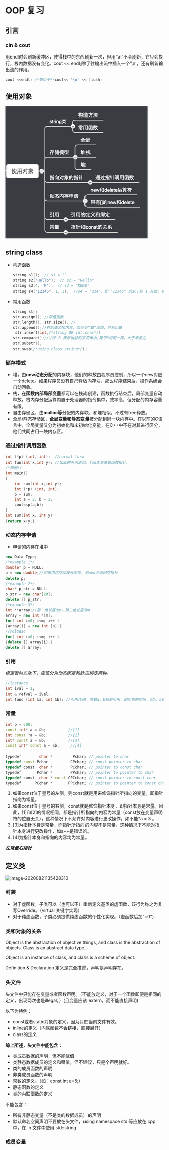 # OOP 复习

## 引言

### cin & cout

用endl时会刷新缓冲区，使得栈中的东西刷新一次，但用“\n”不会刷新，它只会换行，栈内数据没有变化。cout << endl;除了往输出流中插入一个'\n'，还有刷新输出流的作用。

```c++
cout <<endl; /*等价于*/cout<< '\n' << flush;
```

## 使用对象

![image-20200821110500909](.\pic\image-20200821110500909.png)

## string class

 * 构造函数

   ```c++
   string s1();  // si = ""
   string s2("Hello");  // s2 = "Hello"
   string s3(4, 'K');  // s3 = "KKKK"
   string s4("12345", 1, 3);  //s4 = "234"，即 "12345" 的从下标 1 开始，长度为 3 的子串
   ```

 * 常用函数

   ```c++
   string str;
   str.assign(); //赋值函数
   str.length(); str.size(); //
   str.append();//在后面添加内容，而且会“真”添加，并非运算
   	str.insert(int,/*string OR int,char*/)
   str.compare();//小于 0 表示当前的字符串小,等于0说明一样，大于零反之
   str.substr();
   str.swap(/*using class string*/);
   ```

### 储存模式

* 堆，由**new动态分配**的内存块，他们的释放由程序员控制，所以一个new对应一个delete。如果程序员没有自己释放内存块，那么程序结束后，操作系统会自动回收。
*  栈，在**函数内部局部变量**都可以在栈尚创建，函数执行结束后，局部变量自动释放。栈内存分配运算内置于处理器的指令集中，效率高，但分配的内存容量有限。
* 自由存储区，由**malloc等**分配的内存块，和堆相似，不过有free释放。
* 全局/静态存储区，**全局变量和静态变量**被分配到同一块内存中。在以前的C语言中，全局变量又分为初始化和未初始化变量，在C++中不在对其进行区分，他们共同占用一块内存区。

### 通过指针调用函数

```c++
int (*p) (int, int);  //normal form
int fun(int x,int y); //如此的声明语句，fun本身就是函数指针。
/*举例*/
int main()
{
	int sum(int x,int y);
	int (*p) (int, int);
	p = sum;
	int a = 2, b = 3;
	cout<<p(a,b);
}
int sum(int x, int y)
{return x+y;}
```

### 动态内存申请

* 申请的内存在堆中

```c++
new Data-Type;
/*example 1*/
double* p = NULL;
p = new double;//如果内存空间被分配完，则new会返回空指针
delete p;
/*example 2*/
char* p_str = NULL:
p_str = new char[20];
delete [] p_str;
/*example 3*/
int **array;//第一维长度为m，第二维长度为n
array = new int *[m];
for( int i=0; i<m; i++ )
{array[i] = new int [n];}
//release
for( int i=0; i<m; i++ )
{delete [] array[i];}
delete [] array;
```

### 引用

*绑定暂时先放下，应该分为动态绑定和静态绑定两种。*

```c++
//instance
int ival = 1; 
int & refval = ival;
int func (int &a, int &b); //引用传递，参数a，b都是引用，即实参的别名，对a，b的修改即为对实参的修改

```

###  常量

```c++
int b = 500;
const int* a = &b; 			//[1]
int const *a = &b;			//[2]
int* const a = &b;			//[3]
const int* const a = &b;     //[4]
 
typedef        char *         Pchar; // pointer to char
typedef const Pchar          CPchar; // const pointer to char
typedef const  char *        PCchar; // pointer to const char
typedef       Pchar *        PPchar; // pointer to pointer to char
typedef const  char * const CPCchar; // const pointer to const char
typedef      PCchar *       PPCchar; // pointer to pointer to const char
```

1. 如果const位于星号的左侧，则const就是用来修饰指针所指向的变量，即指针指向为常量。
2. 如果const位于星号的右侧，const就是修饰指针本身，即指针本身是常量。因此，[1]和[2]的情况相同，都是指针所指向的内容为常量（const放在变量声明符的位置无关），这种情况下不允许对内容进行更改操作，如不能*a = 3 。
3. [3]为指针本身是常量，而指针所指向的内容不是常量，这种情况下不能对指针本身进行更改操作，如a++是错误的。
4. [4]为指针本身和指向的内容均为常量。

***左常量右指针***

## **定义类**

![image-20200821135428310](..\OOP-review\pic\image-20200821135428310.png)

### 封装

- 对于虚函数，子类可以（也可以不）重新定义基类的虚函数，该行为称之为复写Override。（virtual 关键字实现）
- 对于纯虚函数，子类必须提供纯虚函数的个性化实现。（虚函数后加“=0”）

### 类和对象的关系

Object is the abstraction of objective things, and class is the abstraction of objects. Class is an abstract data type.

Object is an instance of class, and class is a scheme of object. 

Definition & Declaration 定义是完全描述，声明是声明存在。

### 头文件

头文件中只能存在变量或者函数声明。（不能放定义，对于一个函数即便是相同的定义，出现两次也是illegal。）(且变量应该 extern，而不能直接声明)

以下为特例：

* const或者static对象的定义，因为只在当前文件有效。
* inline的定义（内联函数不会链接，直接展开）
* class的定义

**综上所述，头文件中能包含：**

- 类成员数据的声明，但不能赋值
- 类静态数据成员的定义和赋值，但不建议，只是个声明就好。
- 类的成员函数的声明
- 非类成员函数的声明
- 常数的定义。（如：const int a=5;）
- 静态函数的定义
- 类的内联函数的定义

不能包含：

- 所有非静态变量（不是类的数据成员）的声明
- 默认命名空间声明不要放在头文件，using namespace std;等应放在.cpp中，在 .h 文件中使用 std::string

### 成员变量



